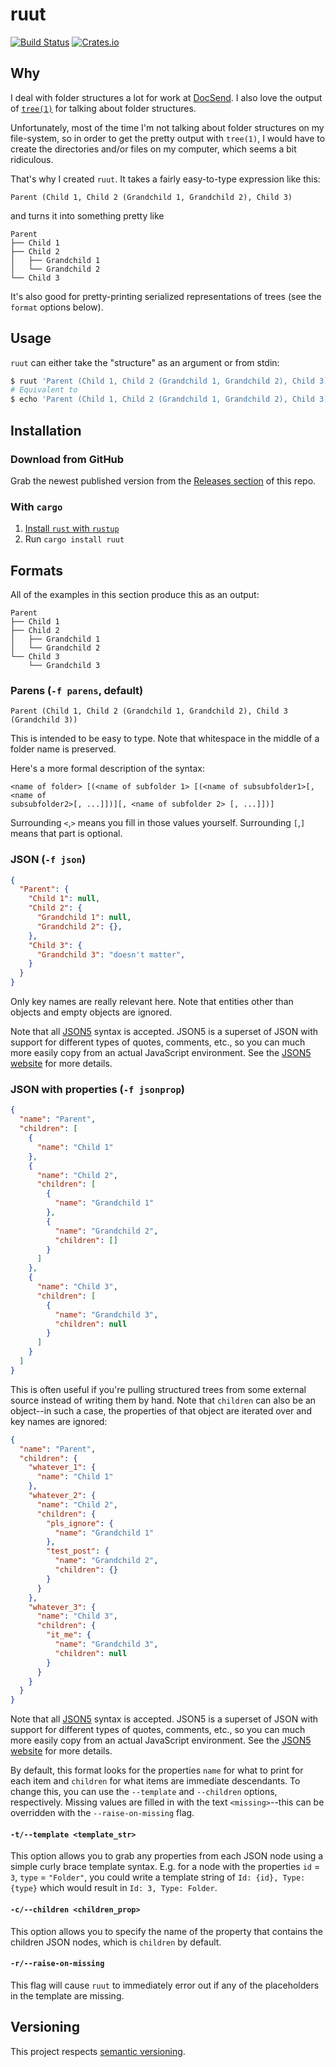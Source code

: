 # ruut

[![Build
Status](https://travis-ci.org/HarrisonB/ruut.svg?branch=master)][ruut-travis]
[![Crates.io](https://img.shields.io/crates/v/ruut)][ruut-crate]

## Why

I deal with folder structures a lot for work at [DocSend][docsend]. I also love the
output of [`tree(1)`][tree-wiki] for talking about folder structures.

Unfortunately, most of the time I'm not talking about folder structures on my
file-system, so in order to get the pretty output with `tree(1)`, I would have
to create the directories and/or files on my computer, which seems a bit
ridiculous.

That's why I created `ruut`. It takes a fairly easy-to-type expression like
this:
```
Parent (Child 1, Child 2 (Grandchild 1, Grandchild 2), Child 3)
```

and turns it into something pretty like

```
Parent
├── Child 1
├── Child 2
│   ├── Grandchild 1
│   └── Grandchild 2
└── Child 3
```

It's also good for pretty-printing serialized representations of trees (see the
`format` options below).

## Usage

`ruut` can either take the "structure" as an argument or from stdin:

```sh
$ ruut 'Parent (Child 1, Child 2 (Grandchild 1, Grandchild 2), Child 3)'
# Equivalent to
$ echo 'Parent (Child 1, Child 2 (Grandchild 1, Grandchild 2), Child 3)' | ruut
```

## Installation

### Download from GitHub

Grab the newest published version from the [Releases section][ruut-releases] of
this repo.

### With `cargo`

1. [Install `rust` with `rustup`][rustup-instructions]
2. Run `cargo install ruut`

## Formats

All of the examples in this section produce this as an output:
```
Parent
├── Child 1
├── Child 2
│   ├── Grandchild 1
│   └── Grandchild 2
└── Child 3
    └── Grandchild 3
```

### Parens (`-f parens`, default)

```
Parent (Child 1, Child 2 (Grandchild 1, Grandchild 2), Child 3 (Grandchild 3))
```

This is intended to be easy to type.  Note that whitespace in the middle of a
folder name is preserved.

Here's a more formal description of the syntax:

```
<name of folder> [(<name of subfolder 1> [(<name of subsubfolder1>[, <name of
subsubfolder2>[, ...]])][, <name of subfolder 2> [, ...]])]
```

Surrounding `<`,`>` means
you fill in those values yourself. Surrounding `[`,`]` means that part is
optional.

### JSON (`-f json`)

```json
{
  "Parent": {
    "Child 1": null,
    "Child 2": {
      "Grandchild 1": null,
      "Grandchild 2": {},
    },
    "Child 3": {
      "Grandchild 3": "doesn't matter",
    }
  }
}
```

Only key names are really relevant here. Note that entities other than objects
and empty objects are ignored.

Note that all [JSON5][json5] syntax is accepted. JSON5 is a superset of JSON
with support for different types of quotes, comments, etc., so you can much more
easily copy from an actual JavaScript environment. See the [JSON5
website][json5] for more details.

### JSON with properties (`-f jsonprop`)

```json
{
  "name": "Parent",
  "children": [
    {
      "name": "Child 1"
    },
    { 
      "name": "Child 2",
      "children": [
        {
          "name": "Grandchild 1"
        },
        {
          "name": "Grandchild 2",
          "children": []
        }
      ]
    },
    {
      "name": "Child 3",
      "children": [
        {
          "name": "Grandchild 3",
          "children": null
        }
      ]
    }
  ]
}
```

This is often useful if you're pulling structured trees from some external
source instead of writing them by hand. Note that `children` can also be an
object--in such a case, the properties of that object are iterated over and key
names are ignored:

```json
{
  "name": "Parent",
  "children": {
    "whatever_1": {
      "name": "Child 1"
    },
    "whatever_2": { 
      "name": "Child 2",
      "children": {
        "pls_ignore": {
          "name": "Grandchild 1"
        },
        "test_post": {
          "name": "Grandchild 2",
          "children": {}
        }
      }
    },
    "whatever_3": {
      "name": "Child 3",
      "children": {
        "it_me": {
          "name": "Grandchild 3",
          "children": null
        }
      }
    }
  }
}
```

Note that all [JSON5][json5] syntax is accepted. JSON5 is a superset of JSON
with support for different types of quotes, comments, etc., so you can much more
easily copy from an actual JavaScript environment. See the [JSON5
website][json5] for more details.

By default, this format looks for the properties `name` for what to print for
each item and `children` for what items are immediate descendants. To change
this, you can use the `--template` and `--children` options, respectively.
Missing values are filled in with the text `<missing>`--this can be overridden
with the `--raise-on-missing` flag.

#### `-t/--template <template_str>`

This option allows you to grab any properties from each JSON node using a simple
curly brace template syntax. E.g. for a node with the properties `id` = `3`,
`type` = `"Folder"`, you could write a template string of `Id: {id}, Type:
{type}` which would result in `Id: 3, Type: Folder`.

#### `-c/--children <children_prop>`

This option allows you to specify the name of the property that contains the
children JSON nodes, which is `children` by default.

#### `-r/--raise-on-missing`

This flag will cause `ruut` to immediately error out if any of the placeholders
in the template are missing.

## Versioning

This project respects [semantic versioning][semver].

[ruut-travis]: https://travis-ci.org/HarrisonB/ruut
[ruut-crate]: https://crates.io/crates/ruut
[docsend]: https://www.docsend.com/
[tree-wiki]: https://en.wikipedia.org/wiki/Tree_(command) 
[lisp-parser-python]: https://norvig.com/lispy.html
[rustup-instructions]: https://rustup.rs/
[ruut-releases]: https://github.com/HarrisonB/ruut/releases
[json5]: https://json5.org/
[semver]: https://semver.org/
